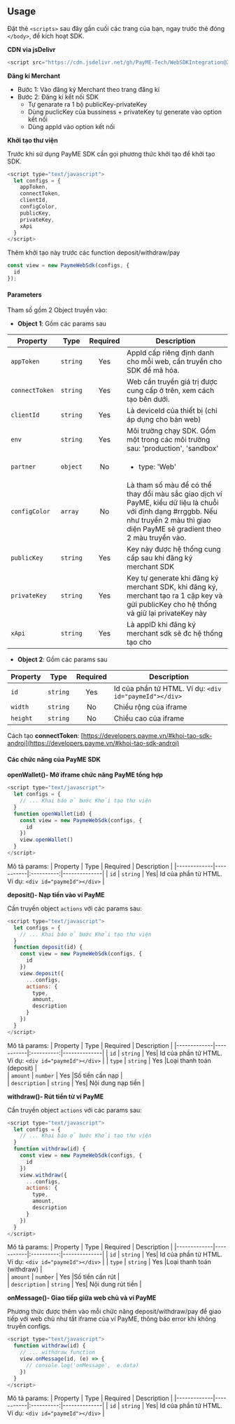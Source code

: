 
## Usage
Đặt thẻ `<scripts>`  sau đây gần cuối các trang của bạn, ngay trước thẻ đóng `</body>`, để kích hoạt SDK.

**CDN via jsDelivr**
```javascript
<script src="https://cdn.jsdelivr.net/gh/PayME-Tech/WebSDKIntegration@2.2/payme-sdk.min.js"></script>
   ```
**Đăng kí Merchant**
- Bước 1: Vào đăng ký Merchant theo trang đăng kí
- Bước 2: Đăng kí kết nối SDK
	- Tự genarate ra 1 bộ publicKey-privateKey
	- Dùng puclicKey của bussiness + privateKey tự generate vào option kết nối
	- Dùng appId vào option kết nối

**Khởi tạo thư viện**

Trước khi sử dụng PayME SDK cần gọi phương thức khởi tạo để khởi tạo SDK.
```javascript
<script type="text/javascript">
  let configs = {
    appToken,
    connectToken,
    clientId,
    configColor,
    publicKey,
    privateKey,
    xApi
  }   
</script>
```
Thêm khởi tạo này trước các function deposit/withdraw/pay
```javascript
const view = new PaymeWebSdk(configs, {
  id
});
```

#### Parameters
Tham số gồm 2 Object truyền vào:

 - **Object 1**: Gồm các params sau

| Property    | Type          |Required   | Description  |
|-------------|---------------|:---------:|--------------|
| `appToken`  | `string`      | Yes       | AppId cấp riêng định danh cho mỗi web, cần truyền cho SDK để mã hóa. |  
| `connectToken`  | `string`  |Yes        |Web cần truyền giá trị được cung cấp ở trên, xem cách tạo bên dưới. |  
| `clientId`  | `string`  |Yes        |Là deviceId của thiết bị (chỉ áp dụng cho bản web)|  
| `env`  | `string`  |Yes        |Môi trường chạy SDK. Gồm một trong các môi trường sau: 'production', 'sandbox' |  
| `partner`  | `object`  | No        | <ul><li>type: 'Web'</li></ul> |
| `configColor`  | `array` | No       |Là tham số màu để có thể thay đổi màu sắc giao dịch ví PayME, kiểu dữ liệu là chuỗi với định dạng #rrggbb. Nếu như truyền 2 màu thì giao diện PayME sẽ gradient theo 2 màu truyền vào. |
| `publicKey`  | `string`  |Yes        |Key này được hệ thống cung cấp sau khi đăng ký merchant SDK |
| `privateKey`  | `string`  |Yes        |Key tự generate khi đăng ký merchant SDK, khi đăng ký, merchant tạo ra 1 cặp key và gửi publicKey cho hệ thống và giữ lại privateKey này |
| `xApi`  | `string`  |Yes        |Là appID khi đăng ký merchant sdk sẽ đc hệ thống tạo cho |

 - **Object 2**: Gồm các params sau

| Property    | Type      | Required   | Description  |
|-------------|-----------|:----------:|--------------|
| `id`  | `string`  | Yes |Id của phần tử HTML. Ví dụ: `<div  id="paymeId"></div>` |  
| `width` | `string` | No| Chiều rộng của iframe | 
| `height` | `string` | No | Chiều cao của iframe| 

Cách tạo **connectToken**: [https://developers.payme.vn/#khoi-tao-sdk-androi](https://developers.payme.vn/#khoi-tao-sdk-androi)
#### Các chức năng của PayME SDK
**openWallet()- Mở iframe chức năng PayME tổng hợp**
```javascript
<script type="text/javascript">
  let configs = {
    // ... Khai báo ở bước Khởi tạo thư viện
  }
  function openWallet(id) {
    const view = new PaymeWebSdk(configs, {
      id
    })
    view.openWallet()
  }
</script>
```
Mô tả params:
| Property    | Type      | Required   | Description  |
|-------------|-----------|:----------:|--------------|
| `id` | `string` | Yes| Id của phần tử HTML. Ví dụ: `<div id="paymeId"></div>` |

**deposit()- Nạp tiền vào ví PayME**

Cần truyền object  `actions` với các params sau:
```javascript
<script type="text/javascript">
  let configs = {
    // ... Khai báo ở bước Khởi tạo thư viện
  }
  function deposit(id) {
    const view = new PaymeWebSdk(configs, {
      id
    })
    view.deposit({
      ...configs,
      actions: {
        type,
        amount,
        description
      }
    })
  }
</script>
```

Mô tả params:
| Property    | Type      | Required   | Description  |
|-------------|-----------|:----------:|--------------|
| `id` | `string` | Yes| Id của phần tử HTML. Ví dụ: `<div id="paymeId"></div>` |
| `type`  | `string`  | Yes |Loại thanh toán (deposit) |  
| `amount`  | `number`  | Yes |Số tiền cần nạp |  
| `description` | `string` | Yes| Nội dung nạp tiền |

**withdraw()- Rút tiền từ ví PayME**

Cần truyền object  `actions` với các params sau:
```javascript
<script type="text/javascript">
  let configs = {
    // ... Khai báo ở bước Khởi tạo thư viện
  }
  function withdraw(id) {
    const view = new PaymeWebSdk(configs, {
      id
    })
    view.withdraw({
      ...configs,
      actions: {
        type,
        amount,
        description
      }
    })
  }
</script>
```

Mô tả params:
| Property    | Type      | Required   | Description  |
|-------------|-----------|:----------:|--------------|
| `id` | `string` | Yes| Id của phần tử HTML. Ví dụ: `<div id="paymeId"></div>` |
| `type`  | `string`  | Yes |Loại thanh toán (withdraw) |  
| `amount`  | `number`  | Yes |Số tiền cần rút |  
| `description` | `string` | Yes| Nội dung rút tiền |

**onMessage()- Giao tiếp giữa web chủ và ví PayME**

Phương thức được thêm vào mỗi chức năng deposit/withdraw/pay để giao tiếp với web chủ như tắt iframe của ví PayME, thông báo error khi không truyền configs.
```javascript
<script type="text/javascript">
  function withdraw(id) {
    // ... withdraw function
    view.onMessage(id, (e) => {
      // console.log('onMessage',  e.data)
    })
  }
</script>
```

Mô tả params:
| Property    | Type      | Required   | Description  |
|-------------|-----------|:----------:|--------------|
| `id` | `string` | Yes| Id của phần tử HTML. Ví dụ: `<div id="paymeId"></div>` |
